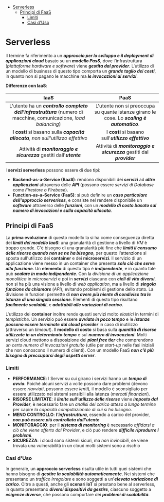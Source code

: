 - [Serverless](#serverless)
  - [Principi di FaaS](#principi-di-faas)
    - [Limiti](#limiti)
    - [Casi d'Uso](#casi-duso)

# Serverless

Il termine fa riferimento a un ***approccio per lo sviluppo e il deployment di applicazioni cloud*** basato su un ***modello PasS***, dove l'infrastruttura (*piattaforme hardware e software*) viene ***gestita dal provider***. L'utilizzo di un modello di business di questo tipo comporta un ***grande taglio dei costi***, in quanto non si pagano le macchine ma ***le invocazioni ai servizi***.

**Differenze con IaaS**:

|                           **IaaS**                           |                           **PaaS**                           |
| :----------------------------------------------------------: | :----------------------------------------------------------: |
| L'utente ha un ***controllo completo dell'infrastruttura*** (numero di macchine, comunicazione, *load balancing*) | L'utente non si preoccupa su quante istanze girano le cose. Lo ***scaling è automatico***. |
| I **costi** si basano sulla ***capacità allocata***, *non sull'utilizzo effettivo* |     I **costi** si basano sull'***utilizzo effettivo***      |
| Attività di ***monitoraggio e sicurezza*** gestiti dall'***utente*** | Attività di ***monitoraggio e sicurezza*** gestiti dal ***provider*** |

I **servizi serverless** possono essere di due tipi:

- **Backend-as-a-Service (BaaS)**: rendono disponibili dei ***servizi*** ad ***altre applicazioni*** attraverso delle ***API*** (possono essere *servizi di Database* come *Firestore o Firebase*).
- **Function-as-a-Service (FaaS)**: si può definire un ***caso particolare dell'approccio serverless***, e consiste nel rendere disponibile un ***software*** attraverso delle ***funzioni***, con un ***modello di costo basato sul numero di invocazioni e sulla capacità allocata***.

## Principi di FaaS

La **prima evoluzione** di questo modello la si ha come conseguenza diretta dei ***limiti del modello IaaS***: una granularità di gestione a livello di *VM* è troppo grande. C'è bisogno di una granularità più fine che ***limiti il consumo delle risorse quando non se ne ha bisogno***, per questo l'attenzione si sposta sull'utilizzo dei **container** e dei **microservizi**. Il servizio di un applicazione viene messo in un container che presenta ***solo ciò che serve alla funzione***. Un **elemento** di questo tipo è ***indipendente***, e in quanto tale può ***scalare in modo indipendente***. Con la *divisione di un applicazione monolitica* in *microservizi* e poi in ***servizi*** ciascuno con ***cicli di vita diversi***, non si ha più una visione a livello di *web application*, ma a livello di ***singola funzione da chiamare*** (*API*), evitando problemi di gestione dello stato. La divisione in funzioni permette di ***non avere più niente di condiviso tra le istanze di una singola sessione***. Elementi di questo tipo risultano ***facilmente scalabili***, e ***adattabili alle variazioni di carico***.

L'utilizzo dei **container** inoltre rende questi servizi molto *elastici* in termini di *tempistiche*. Un servizio può essere ***avviato in poco tempo*** e le ***istanze possono essere terminate dal cloud provider*** in caso di inutilizzo (attraverso un *timeout*).  Il **modello di costo** si basa sulla ***quantità di risorse utilizzate in un determinato tempo*** e sul ***numero di invocazioni***. Molti servizi cloud mettono a disposizione dei ***piani free tier*** che comprendono *un certo numero di invocazioni gratuito* (utile per *start-up* nelle fasi iniziali che non conoscono il numero di clienti). Con un modello FaaS ***non c'è più bisogno di preccuparsi degli aspetti server***. 

### Limiti

- **PERFORMANCE**: I Server su cui girano i servizi hanno un ***tempo di avvio***. Poiché alcuni servizi a volte possono dare problemi (devono essere *riavviati*, possono essere *lenti*), il modello è sconsigliato per essere utilizzato nei sistemi sensibili alla latenza (*mercati finanziari*).
- **RISORSE LIMITATE**: il ***limite sull'utilizzo delle risorse*** viene ***imposto dal Provider***, è necessario fare un *analisi del carico atteso a lungo termine* per capire *la capacità computazionale di cui si ha bisogno*.
- **MENO CONTROLLO**: ***l'infrastruttura***, essendo a carico del provider, ***non può essere più controllata dall'utente***
- **MONITORAGGIO**: per il ***sistema di monitoring*** è necessario *affidarsi a ciò che viene offerto dal Provider*, e ciò può rendere ***difficile riprodurre i problemi***.
- **SICUREZZA**: i cloud sono sistemi sicuri, ma *non invincibili*, se viene trovata una vulnerabilità in un cloud molti sistemi sono a rischio

### Casi d'Uso

In generale, un **approccio serverless** risulta utile in tutti quei sistemi che hanno bisogno di ***gestire la scalabilità automaticamente***. Nei sistemi che presentano un *traffico irregolare* e sono soggetti a un'***elevata variazione di carico***. Oltre a questi, anche gli **scenari IoT** si prestano bene al serverless, in quanto presentano ***diversi dispositivi da gestire***, ciascuno soggetto a ***esigenze diverse***, che possono comportare dei ***problemi di scalabilità***.